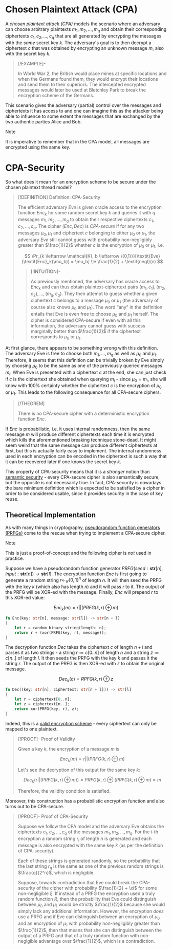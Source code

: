 # Chosen Plaintext Attack (CPA)

A *chosen plaintext attack (CPA)* models the scenario where an adversary can choose arbitrary plaintexts $m_1, m_2, ..., m_q$ and obtain their corresponding ciphertexts $c_1, c_2, ..., c_q$ that are all generated by encrypting the messages with the *same* secret key $k$. The adversary's goal is to then decrypt a ciphertext $c$ that was obtained by encrypting an unknown message $m$, also with the secret key $k$. 

>[!EXAMPLE]-
>
>In World War 2, the British would place mines at specific locations and when the Germans found them, they would encrypt their locations and send them to their superiors. The intercepted encrypted messages would later be used at Bletchley Park to break the encryption scheme of the Germans.
>

This scenario gives the adversary (partial) control over the messages and ciphertexts it has access to and one can imagine this as the attacker being able to influence to some extent the messages that are exchanged by the two authentic parties Alice and Bob.

>[!NOTE]
>
>It is imperative to remember that in the CPA model, all messages are encrypted using the same key.
>

# CPA-Security

So what does it mean for an encryption scheme to be secure under the chosen plaintext thread model?

>[!DEFINITION] Definition: CPA-Security
>
>The efficient adversary $\textit{Eve}$ is given oracle access to the encryption function $\textit{Enc}_k$ for some random secret key $k$ and queries it with $q$ messages $m_1, m_2, ..., m_q$ to obtain their respective ciphertexts $c_1, c_2, ..., c_q$. The cipher $(\textit{Enc}, \textit{Dec})$ is *CPA-secure* if for any two messages $\mu_0, \mu_1$ and ciphertext $c$ belonging to either $\mu_0$ or $\mu_1$, the adversary $\textit{Eve}$ still cannot guess with probability non-negligibly greater than $\frac{1}{2}$ whether $c$ is the encryption of $\mu_0$ or $\mu_1$, i.e.
>
>$$
>\Pr_{k \leftarrow \mathcal{K}, b \leftarrow \{0,1\}}[\textit{Eve}(\textit{Enc}_k(\mu_b)) = \mu_b] \le \frac{1}{2} + \textit{negl}(n)
>$$
>
>>[!INTUITION]-
>>
>>As previously mentioned, the adversary has oracle access to $\textit{Enc}_k$ and can thus obtain plaintext-ciphertext pairs $(m_1, c_1), (m_2,c_2), ..., (m_q, c_q)$. They then attempt to guess whether a given ciphertext $c$ belongs to a message $\mu_0$ or $\mu_1$ (the adversary of course also knows $\mu_0$ and $\mu_1$). The word "any" in the definition entails that Eve is even free to choose $\mu_0$ and $\mu_1$ herself. The cipher is considered CPA-secure if even with all this information, the adversary cannot guess with success marginally better than $\frac{1}{2}$ if the ciphertext corresponds to $\mu_0$ or $\mu_1$.
>>
>

At first glance, there appears to be something wrong with this definition. The adversary Eve is free to choose both $m_1, ..., m_q$ as well as $\mu_0$ and $\mu_1$. Therefore, it seems that this definition can be trivially broken by Eve simply by choosing $\mu_0$ to be the same as one of the previously queried messages $m_i$. When Eve is presented with a ciphertext $c$ at the end, she can just check if $c$ is the ciphertext she obtained when querying $m_i$ - since $\mu_0 = m_i$, she will know with 100% certainty whether the ciphertext $c$ is the encryption of $\mu_0$ or $\mu_1$. This leads to the following consequence for all CPA-secure ciphers.

>[!THEOREM]
>
>There is no CPA-secure cipher with a deterministic encryption function $\textit{Enc}$.
>

If $\textit{Enc}$ is probabilistic, i.e. it uses internal randomness, then the same message $m$ will produce different ciphertexts each time it is encrypted which kills the aforementioned breaking technique stone-dead. It might seem weird that the same message can produce different ciphertexts at first, but this is actually fairly easy to implement. The internal randomness used in each encryption can be encoded in the ciphertext is such a way that it can be recovered later if one knows the secret key $k$.

This property of CPA-security means that it is a *stronger* notion than [semantic security](Ciphertext-Only%20Attack%20(COA)/Semantic%20Security.md) - every CPA-secure cipher is also semantically secure, but the opposite is not necessarily true. In fact, CPA-security is nowadays the bare minimum definition which is expected to be satisfied by a cipher in order to be considered usable, since it provides security in the case of key reuse.

## Theoretical Implementation

As with many things in cryptography, [pseudorandom function generators (PRFGs)](../../Primitives/Pseudorandom%20Function%20Generators%20(PRFGs).md) come to the rescue when trying to implement a CPA-secure cipher. 

>[!NOTE]
>
>This is just a proof-of-concept and the following cipher is *not* used in practice.
>

Suppose we have a pseudorandom function generator $\textit{PRFG}(\textit{seed}: \textbf{str}[n], \textit{input}: \textbf{str}[n]) \to \textbf{str}[l]$. The encryption function $\textit{Enc}$ is first going to generate a random string $r \leftarrow_R \{0,1\}^n$ of length $n$. It will then seed the PRFG with the key $k$ (which also has length $n$) and it will pass $r$ to it. The output of the PRFG will be XOR-ed with the message. Finally, $\textit{Enc}$ will prepend $r$ to this XOR-ed value:

$$\textit{Enc}_k(m) = r||(\textit{PRFG}(k, r) \oplus m)$$

```rust
fn Enc(key: str[n], message: str[l]) -> str[n + l] 
{
	let r = random_binary_string(length: n);
	return r + (xor(PRFG(key, r), message));
}
```

The decryption function $\textit{Dec}$ takes the ciphertext $c$ of length $n+l$ and parses it as two strings - a string $r \coloneqq c[0..n]$ of length $n$ and a string $z \coloneqq c[n..]$ of length $l$. It then seeds the PRFG with the key $k$ and passes it the string $r$. The output of the PRFG is then XOR-ed with $z$ to obtain the original message.

$$\textit{Dec}_k(c) = \textit{RPFG}(k, r) \oplus z$$

```rust
fn Dec((key: str[n], ciphertext: str[n + l])) -> str[l] 
{
	let r = ciphertext[0..n];
	let z = ciphertext[n..];
	return xor(PRFG(key, r), z);
}
```

Indeed, this is a [valid encryption scheme](../index.md) - every ciphertext can only be mapped to one plaintext.

>[!PROOF]- Proof of Validity
>
>Given a key $k$, the encryption of a message $m$ is
>
>$$
>\textit{Enc}_k(m) = r||(\textit{PRFG}(k, r) \oplus m)
>$$
>
>Let's see the decryption of this output for the same key $k$:
>
>$$
>\textit{Dec}_k(r||(\textit{PRFG}(k, r) \oplus m)) = \textit{PRFG}(k, r) \oplus (\textit{PRFG}(k, r) \oplus m) = m
>$$
>
>Therefore, the validity condition is satisfied.
>

Moreover, this construction has a probabilistic encryption function and also turns out to be CPA-secure.

>[!PROOF]- Proof of CPA-Security
>
>Suppose we follow the CPA model and the adversary Eve obtains the ciphertexts $c_1, c_2, ..., c_q$ of the messages $m_1, m_2, ..., m_q$. For the $i$-th encryption a random string $r_i$ of length $n$ is generated and each message is also encrypted with the same key $k$ (as per the definition of CPA-security).
>
>Each of these strings is generated randomly, so the probability that the last string $r_q$ is the same as one of the previous random strings is $\frac{q}{2^n}$, which is negligible. 
>
>Suppose, towards contradiction that Eve could break the CPA-security of the cipher with probability $\frac{1}{2} + \xi$ for some non-negligible $\xi$. If instead of a PRFG the encryption used a truly random function $R$, then the probability that Eve could distinguish between $\mu_0$ and $\mu_1$ would be strictly $\frac{1}{2}$ because she would simply lack any additional information. However, the encryption *does* use a PRFG and if Eve can distinguish between an encryption of $\mu_0$ and an encryption of $\mu_1$ with probability non-negligibly greater than $\frac{1}{2}$, then that means that she can distinguish between the output of a PRFG and that of a truly random function with non-neglgible advantage over $\frac{1}{2}$, which is a contradiction.
>
